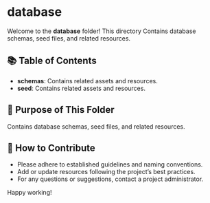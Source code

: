 # database

Welcome to the **database** folder! This directory Contains database schemas, seed files, and related resources.
  
## 📚 Table of Contents
- **schemas**: Contains related assets and resources.
- **seed**: Contains related assets and resources.

## 📖 Purpose of This Folder

Contains database schemas, seed files, and related resources.

## 🤝 How to Contribute

- Please adhere to established guidelines and naming conventions.
- Add or update resources following the project’s best practices.
- For any questions or suggestions, contact a project administrator.

Happy working!
